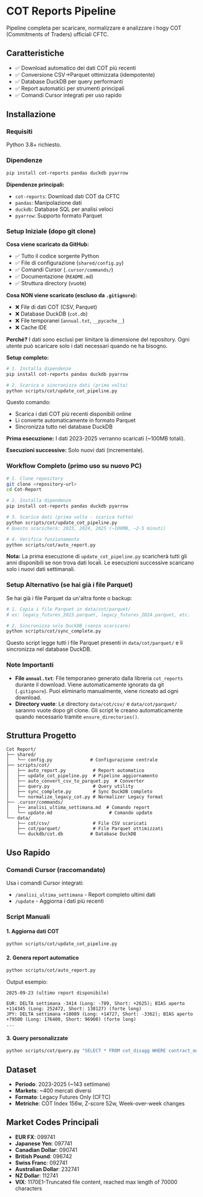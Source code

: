 # COT Reports Pipeline

Pipeline completa per scaricare, normalizzare e analizzare i hogy COT (Commitments of Traders) ufficiali CFTC.

## Caratteristiche

- ✅ Download automatico dei dati COT più recenti
- ✅ Conversione CSV→Parquet ottimizzata (idempotente)
- ✅ Database DuckDB per query performanti
- ✅ Report automatici per strumenti principali
- ✅ Comandi Cursor integrati per uso rapido

## Installazione

### Requisiti

Python 3.8+ richiesto.

### Dipendenze

```bash
pip install cot-reports pandas duckdb pyarrow
```

**Dipendenze principali:**
- `cot-reports`: Download dati COT da CFTC
- `pandas`: Manipolazione dati
- `duckdb`: Database SQL per analisi veloci
- `pyarrow`: Supporto formato Parquet

### Setup Iniziale (dopo git clone)

**Cosa viene scaricato da GitHub:**
- ✅ Tutto il codice sorgente Python
- ✅ File di configurazione (`shared/config.py`)
- ✅ Comandi Cursor (`.cursor/commands/`)
- ✅ Documentazione (`README.md`)
- ✅ Struttura directory (vuote)

**Cosa NON viene scaricato (escluso da `.gitignore`):**
- ❌ File di dati COT (CSV, Parquet)
- ❌ Database DuckDB (`cot.db`)
- ❌ File temporanei (`annual.txt`, `__pycache__`)
- ❌ Cache IDE

**Perché?** I dati sono esclusi per limitare la dimensione del repository. Ogni utente può scaricare solo i dati necessari quando ne ha bisogno.

**Setup completo:**

```bash
# 1. Installa dipendenze
pip install cot-reports pandas duckdb pyarrow

# 2. Scarica e sincronizza dati (prima volta)
python scripts/cot/update_cot_pipeline.py
```

Questo comando:
- Scarica i dati COT più recenti disponibili online
- Li converte automaticamente in formato Parquet
- Sincronizza tutto nel database DuckDB

**Prima esecuzione:** I dati 2023-2025 verranno scaricati (~100MB totali).

**Esecuzioni successive:** Solo nuovi dati (incrementale).

### Workflow Completo (primo uso su nuovo PC)

```bash
# 1. Clone repository
git clone <repository-url>
cd Cot-Report

# 2. Installa dipendenze
pip install cot-reports pandas duckdb pyarrow

# 3. Scarica dati (prima volta - scarica tutto)
python scripts/cot/update_cot_pipeline.py
# Questo scaricherà: 2023, 2024, 2025 (~100MB, ~2-5 minuti)

# 4. Verifica funzionamento
python scripts/cot/auto_report.py
```

**Nota:** La prima esecuzione di `update_cot_pipeline.py` scaricherà tutti gli anni disponibili se non trova dati locali. Le esecuzioni successive scaricano solo i nuovi dati settimanali.

### Setup Alternativo (se hai già i file Parquet)

Se hai già i file Parquet da un'altra fonte o backup:

```bash
# 1. Copia i file Parquet in data/cot/parquet/
# es: legacy_futures_2023.parquet, legacy_futures_2024.parquet, etc.

# 2. Sincronizza solo DuckDB (senza scaricare)
python scripts/cot/sync_complete.py
```

Questo script legge tutti i file Parquet presenti in `data/cot/parquet/` e li sincronizza nel database DuckDB.

### Note Importanti

- **File `annual.txt`**: File temporaneo generato dalla libreria `cot_reports` durante il download. Viene automaticamente ignorato da git (`.gitignore`). Puoi eliminarlo manualmente, viene ricreato ad ogni download.
- **Directory vuote**: Le directory `data/cot/csv/` e `data/cot/parquet/` saranno vuote dopo git clone. Gli script le creano automaticamente quando necessario tramite `ensure_directories()`.

## Struttura Progetto

```
Cot Report/
├── shared/
│   └── config.py              # Configurazione centrale
├── scripts/cot/
│   ├── auto_report.py          # Report automatico
│   ├── update_cot_pipeline.py  # Pipeline aggiornamento
│   ├── auto_convert_csv_to_parquet.py  # Converter
│   ├── query.py                # Query utility
│   ├── sync_complete.py        # Sync DuckDB completo
│   └── normalize_legacy_cot.py # Normalizer Legacy format
├── .cursor/commands/
│   ├── analisi_ultima_settimana.md  # Comando report
│   └── update.md                     # Comando update
└── data/
    ├── cot/csv/                # File CSV scaricati
    ├── cot/parquet/            # File Parquet ottimizzati
    └── duckdb/cot.db          # Database DuckDB
```

## Uso Rapido

### Comandi Cursor (raccomandato)

Usa i comandi Cursor integrati:
- `/analisi_ultima_settimana` - Report completo ultimi dati
- `/update` - Aggiorna i dati più recenti

### Script Manuali

#### 1. Aggiorna dati COT
```bash
python scripts/cot/update_cot_pipeline.py
```

#### 2. Genera report automatico
```bash
python scripts/cot/auto_report.py
```

Output esempio:
```
2025-09-23 (ultimo report disponibile)

EUR: DELTA settimana -3414 (Long: -789, Short: +2625); BIAS aperto +114345 (Long: 252472, Short: 138127) (forte long)
JPY: DELTA settimana +18089 (Long: +14727, Short: -3362); BIAS aperto +79500 (Long: 176400, Short: 96900) (forte long)
...
```

#### 3. Query personalizzate
```bash
python scripts/cot/query.py "SELECT * FROM cot_disagg WHERE contract_market_code = '099741' AND report_date = '2025-09-23'"
```

## Dataset

- **Periodo**: 2023-2025 (~143 settimane)
- **Markets**: ~400 mercati diversi
- **Formato**: Legacy Futures Only (CFTC)
- **Metriche**: COT Index 156w, Z-score 52w, Week-over-week changes

## Market Codes Principali

- **EUR FX**: 099741
- **Japanese Yen**: 097741
- **Canadian Dollar**: 090741
- **British Pound**: 096742
- **Swiss Franc**: 092741
- **Australian Dollar**: 232741
- **NZ Dollar**: 112741
- **VIX**: 1170E1-Truncated file content, reached max length of 70000 characters